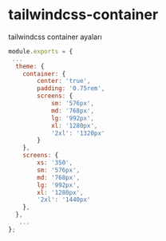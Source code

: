 # tailwindcss-container
tailwindcss container ayaları


```js 
module.exports = {
 ...
  theme: {
  	container: {
  		center: 'true',
  		padding: '0.75rem',
  		screens: {
  			sm: '576px',
  			md: '768px',
  			lg: '992px',
  			xl: '1280px',
  			'2xl': '1320px'
  		}
  	},
  	screens: {
  		xs: '350',
  		sm: '576px',
  		md: '768px',
  		lg: '992px',
  		xl: '1280px',
  		'2xl': '1440px'
  	}, 
  },
   ...
};

```
